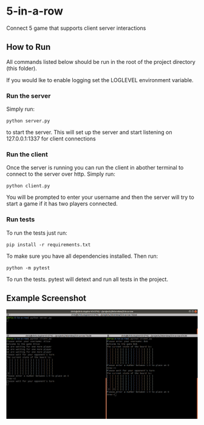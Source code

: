# 5-in-a-row
Connect 5 game that supports client server interactions


## How to Run

All commands listed below should be run in the root of the project directory (this folder).

If you would lke to enable logging set the LOGLEVEL environment variable.

### Run the server

Simply run:
```
python server.py
```
to start the server. This will set up the server and start listening on 127.0.0.1:1337 for client connections

### Run the client

Once the server is running you can run the client in abother terminal to connect to the server over http. Simply run:
```
python client.py
```
You will be prompted to enter your username and then the server will try to start a game if it has two players connected.

### Run tests

To run the tests just run:
```
pip install -r requirements.txt
```
To make sure you have all dependencies installed. Then run:
```
python -m pytest
```
To run the tests. pytest will detext and run all tests in the project.

## Example Screenshot

![alt text](https://github.com/crhurley/5-in-a-row/blob/master/images/img1.png?raw=true)
